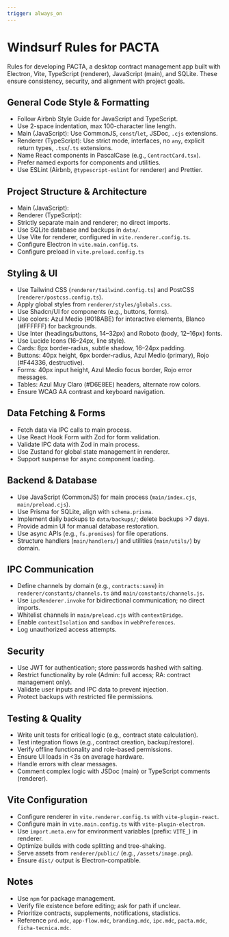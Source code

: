 ```yaml
---
trigger: always_on
---
```


# Windsurf Rules for PACTA

Rules for developing PACTA, a desktop contract management app built with Electron, Vite, TypeScript (renderer), JavaScript (main), and SQLite. These ensure consistency, security, and alignment with project goals.

## General Code Style & Formatting
- Follow Airbnb Style Guide for JavaScript and TypeScript.
- Use 2-space indentation, max 100-character line length.
- Main (JavaScript): Use CommonJS, `const`/`let`, JSDoc, `.cjs` extensions.
- Renderer (TypeScript): Use strict mode, interfaces, no `any`, explicit return types, `.tsx`/`.ts` extensions.
- Name React components in PascalCase (e.g., `ContractCard.tsx`).
- Prefer named exports for components and utilities.
- Use ESLint (Airbnb, `@typescript-eslint` for renderer) and Prettier.

## Project Structure & Architecture
- Main (JavaScript):
- Renderer (TypeScript):
- Strictly separate main and renderer; no direct imports.
- Use SQLite database and backups in `data/`.
- Use Vite for renderer, configured in `vite.renderer.config.ts`.
- Configure Electron in `vite.main.config.ts`.
- Configure preload in `vite.preload.config.ts`

## Styling & UI
- Use Tailwind CSS (`renderer/tailwind.config.ts`) and PostCSS (`renderer/postcss.config.ts`).
- Apply global styles from `renderer/styles/globals.css`.
- Use Shadcn/UI for components (e.g., buttons, forms).
- Use colors: Azul Medio (#018ABE) for interactive elements, Blanco (#FFFFFF) for backgrounds.
- Use Inter (headings/buttons, 14–32px) and Roboto (body, 12–16px) fonts.
- Use Lucide Icons (16–24px, line style).
- Cards: 8px border-radius, subtle shadow, 16–24px padding.
- Buttons: 40px height, 6px border-radius, Azul Medio (primary), Rojo (#F44336, destructive).
- Forms: 40px input height, Azul Medio focus border, Rojo error messages.
- Tables: Azul Muy Claro (#D6E8EE) headers, alternate row colors.
- Ensure WCAG AA contrast and keyboard navigation.

## Data Fetching & Forms
- Fetch data via IPC calls to main process.
- Use React Hook Form with Zod for form validation.
- Validate IPC data with Zod in main process.
- Use Zustand for global state management in renderer.
- Support suspense for async component loading.

## Backend & Database
- Use JavaScript (CommonJS) for main process (`main/index.cjs`, `main/preload.cjs`).
- Use Prisma for SQLite, align with `schema.prisma`.
- Implement daily backups to `data/backups/`; delete backups >7 days.
- Provide admin UI for manual database restoration.
- Use async APIs (e.g., `fs.promises`) for file operations.
- Structure handlers (`main/handlers/`) and utilities (`main/utils/`) by domain.

## IPC Communication
- Define channels by domain (e.g., `contracts:save`) in `renderer/constants/channels.ts` and `main/constants/channels.js`.
- Use `ipcRenderer.invoke` for bidirectional communication; no direct imports.
- Whitelist channels in `main/preload.cjs` with `contextBridge`.
- Enable `contextIsolation` and `sandbox` in `webPreferences`.
- Log unauthorized access attempts.

## Security
- Use JWT for authentication; store passwords hashed with salting.
- Restrict functionality by role (Admin: full access; RA: contract management only).
- Validate user inputs and IPC data to prevent injection.
- Protect backups with restricted file permissions.

## Testing & Quality
- Write unit tests for critical logic (e.g., contract state calculation).
- Test integration flows (e.g., contract creation, backup/restore).
- Verify offline functionality and role-based permissions.
- Ensure UI loads in <3s on average hardware.
- Handle errors with clear messages.
- Comment complex logic with JSDoc (main) or TypeScript comments (renderer).

## Vite Configuration
- Configure renderer in `vite.renderer.config.ts` with `vite-plugin-react`.
- Configure main in `vite.main.config.ts` with `vite-plugin-electron`.
- Use `import.meta.env` for environment variables (prefix: `VITE_`) in renderer.
- Optimize builds with code splitting and tree-shaking.
- Serve assets from `renderer/public/` (e.g., `/assets/image.png`).
- Ensure `dist/` output is Electron-compatible.

## Notes
- Use `npm` for package management.
- Verify file existence before editing; ask for path if unclear.
- Prioritize contracts, supplements, notifications, stadistics.
- Reference `prd.mdc`, `app-flow.mdc`, `branding.mdc`, `ipc.mdc`, `pacta.mdc`, `ficha-tecnica.mdc`.